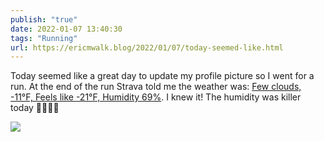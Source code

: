 ```yaml
---
publish: "true"
date: 2022-01-07 13:40:30
tags: "Running"
url: https://ericmwalk.blog/2022/01/07/today-seemed-like.html
---
```


Today seemed like a great day to update my profile picture so I went for a run. At the end of the run Strava told me the weather was: [Few clouds, -11°F, Feels like -21°F, Humidity 69%](https://www.strava.com/activities/6487296039). I knew it! The humidity was killer today 🤣🥶🏃‍♂️

![](https://ericmwalk.blog/uploads/2022/e81fa77c53.jpg)